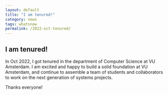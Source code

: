```yaml
---
layout: default
title: "I am tenured!"
category: news
tags: whatsnew
permalink: /2022-oct-tenured/
---
```


## I am tenured! 

In Oct 2022, I got tenured in the department of Computer Science at VU Amsterdam. I am excited and happy to build a solid foundation at VU Amsterdam, and continue to assemble a team of students and collaborators to work on the next generation of systems projects. 

Thanks everyone!

